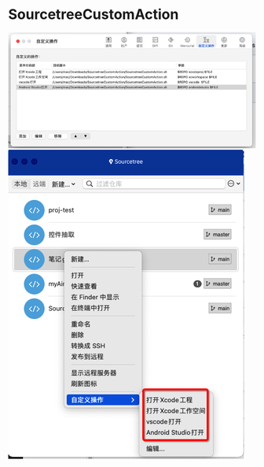 # SourcetreeCustomAction
![image](./237267436-711ddb53-4ca1-43c1-9104-745496a84e5d.png)
![image](./Snip20240131_1.png)